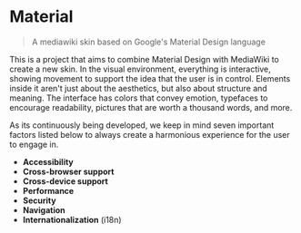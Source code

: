 # Material
> A mediawiki skin based on Google's Material Design language

This is a project that aims to combine Material Design with MediaWiki to create a new skin. In the visual environment, everything is interactive, showing movement to support the idea that the user is in control. Elements inside it aren't just about the aesthetics, but also about structure and meaning. The interface has colors that convey emotion, typefaces to encourage readability, pictures that are worth a thousand words, and more. 

As its continuously being developed, we keep in mind seven important factors listed below to always create a harmonious experience for the user to engage in. 
- **Accessibility**  
- **Cross-browser support**
- **Cross-device support**
- **Performance**
- **Security**
- **Navigation**
- **Internationalization** (i18n)
